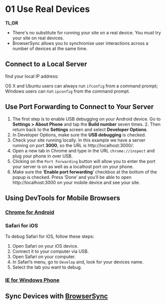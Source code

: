 # 01 Use Real Devices

**TL;DR**

- There's no substitute for running your site on a real device. You must try your site on real devices.
- BrowserSync allows you to synchronise user interactions across a number of devices at the same time.

## Connect to a Local Server

find your local IP address:

OS X and Ubuntu users can always run `ifconfig` from a command prompt; Windows users can run `ipconfig` from the command prompt.

## Use Port Forwarding to Connect to Your Server

1. The first step is to enable USB debugging on your Android device. Go to **Settings > About Phone** and tap the **Build number** seven times. 2. Then return back to the **Settings** screen and select **Developer Options**.
3. In Developer Options, make sure the **USB debugging** is checked.
4. Check your site running locally. In this example we have a server running on port **3000**, so the URL is http://localhost:3000/:
5. Open a new tab in Chrome and type in the URL `chrome://inspect` and plug your phone in over USB.
6. Clicking on the `Port Forwarding` button will allow you to enter the port your server is on as well as a localhost port on your phone.
7. Make sure the ‘**Enable port forwarding**’ checkbox at the bottom of the popup is checked. Press ‘Done’ and you’ll be able to open http://localhost:3000 on your mobile device and see your site.

## Using DevTools for Mobile Browsers

### [Chrome for Android](https://developer.chrome.com/devtools/docs/remote-debugging)

### Safari for iOS

To debug Safari for iOS, follow these steps:

1. Open Safari on your iOS device.
2. Connect it to your computer via USB.
3. Open Safari on your computer.
4. In Safari’s menu, go to `Develop` and, look for your devices name.
5. Select the tab you want to debug.

### [IE for Windows Phone](http://msdn.microsoft.com/en-us/library/ie/dn255001%28v=vs.85%29.aspx)

## Sync Devices with [BrowserSync](http://www.browsersync.io/)
